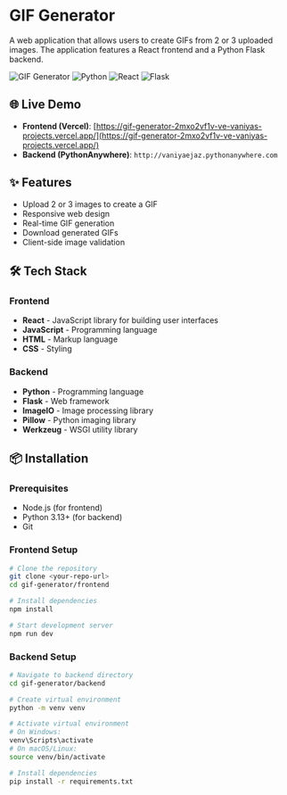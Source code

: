 # GIF Generator

A web application that allows users to create GIFs from 2 or 3 uploaded images. The application features a React frontend and a Python Flask backend.

![GIF Generator](https://img.shields.io/badge/GIF-Generator-brightgreen) ![Python](https://img.shields.io/badge/Python-3.10%2B-blue) ![React](https://img.shields.io/badge/React-18%2B-61dafb) ![Flask](https://img.shields.io/badge/Flask-2.3%2B-lightgrey)

## 🌐 Live Demo

- **Frontend (Vercel)**: [https://gif-generator-2mxo2vf1v-ve-vaniyas-projects.vercel.app/](https://gif-generator-2mxo2vf1v-ve-vaniyas-projects.vercel.app/)
- **Backend (PythonAnywhere)**: `http://vaniyaejaz.pythonanywhere.com`

## ✨ Features

- Upload 2 or 3 images to create a GIF
- Responsive web design
- Real-time GIF generation
- Download generated GIFs
- Client-side image validation

## 🛠️ Tech Stack

### Frontend
- **React** - JavaScript library for building user interfaces
- **JavaScript** - Programming language
- **HTML** - Markup language
- **CSS** - Styling

### Backend
- **Python** - Programming language
- **Flask** - Web framework
- **ImageIO** - Image processing library
- **Pillow** - Python imaging library
- **Werkzeug** - WSGI utility library

## 📦 Installation

### Prerequisites
- Node.js (for frontend)
- Python 3.13+ (for backend)
- Git

### Frontend Setup
```bash
# Clone the repository
git clone <your-repo-url>
cd gif-generator/frontend

# Install dependencies
npm install

# Start development server
npm run dev
```

### Backend Setup
```bash
# Navigate to backend directory
cd gif-generator/backend

# Create virtual environment
python -m venv venv

# Activate virtual environment
# On Windows:
venv\Scripts\activate
# On macOS/Linux:
source venv/bin/activate

# Install dependencies
pip install -r requirements.txt
